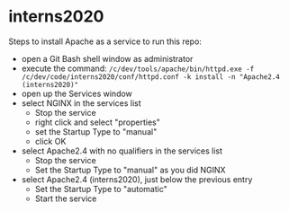 # interns2020

Steps to install Apache as a service to run this repo:

* open a Git Bash shell window as administrator
* execute the command: `/c/dev/tools/apache/bin/httpd.exe -f /c/dev/code/interns2020/conf/httpd.conf -k install -n "Apache2.4 (interns2020)"`
* open up the Services window
* select NGINX in the services list
  * Stop the service
  * right click and select "properties"
  * set the Startup Type to "manual"
  * click OK
* select Apache2.4 with no qualifiers in the services list
  * Stop the service
  * Set the Startup Type to "manual" as you did NGINX
* select Apache2.4 (interns2020), just below the previous entry
  * Set the Startup Type to "automatic"
  * Start the service
